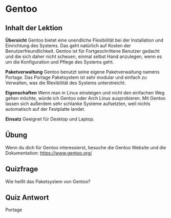 # Gentoo

## Inhalt der Lektion

<b>Übersicht</b>
Gentoo bietet eine unendliche Flexibilität bei der Installation und Einrichtung des Systems. Das geht natürlich auf Kosten der Benutzerfreundlichkeit. Gentoo ist für Fortgeschrittene Benutzer gedacht und die sich daher nicht scheuen, einmal selbst Hand anzulegen, wenn es um die Konfiguration und Pflege des Systems geht.

<b>Paketverwaltung</b>
Gentoo benutzt seine eigene Paketverwaltung namens Portage. Das Portage Paketsystem ist sehr modular und einfach zu Verwalten, was die Rlexibilität des Systems unterstreicht.

<b>Eigenschaften</b>
Wenn man in Linux einsteigen und nicht den einfachen Weg gehen möchte, würde ich Gentoo oder Arch Linux ausprobieren. Mit Gentoo lassen sich außerdem sehr schlanke Systeme aufsetzten, weil nichts automatisch auf der Festplatte landet.

<b>Einsatz</b>
Geeignet für Desktop und Laptop.

## Übung

Wenn du dich für Gentoo interessierst, besuche die Gentoo Website und die Dokumentation: <a href='https://www.gentoo.org/'>https://www.gentoo.org/</a>

## Quizfrage

Wie heißt das Paketsystem von Gentoo?

## Quiz Antwort

Portage
